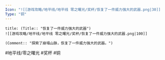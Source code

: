 ```yaml
---
Icon: "![[游戏攻略/地平线/地平线 零之曙光/奖杯/恢复了一件威力强大的武器.png|30]]"
Type: "铜"
---
```

```ad-common-bronze-trophy
title: (Title:: "恢复了一件威力强大的武器")
![[游戏攻略/地平线/地平线 零之曙光/奖杯/恢复了一件威力强大的武器.png|100]]

(Comment:: "探索了崩塌山脉，恢复了一件威力强大的武器。")
```

#地平线/零之曙光 #奖杯 #铜
